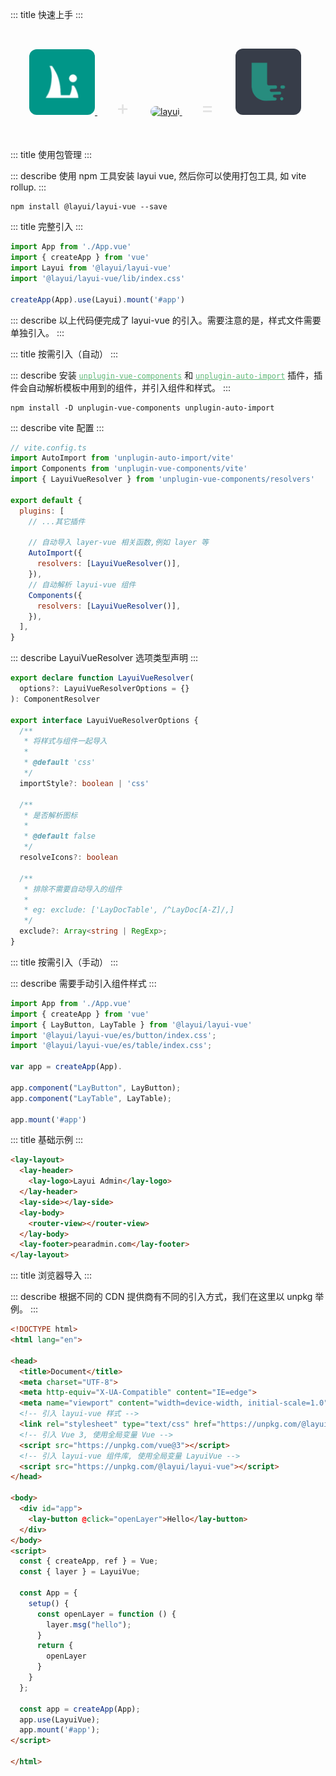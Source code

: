 ::: title 快速上手
:::

<br>

<p>
  <a href="http://layui-vue.pearadmin.com" style="margin-left:30px;">
    <img src="../../../assets/layui-logo.png" alt="layui" width="105" style="border-radius:12px;">
  </a>
  <span style="font-size:32px;color:#e2e2e2;margin:30px;">+</span>
  <a href="http://layui-vue.pearadmin.com">
    <img src="https://qn.antdv.com/vue.png" alt="layui" width="105" style="border-radius:12px;">
  </a>
  <span style="font-size:32px;color:#e2e2e2;margin:30px;">=</span>
  <a href="http://layui-vue.pearadmin.com">
    <img src="../../../assets/logo.jpg" alt="layui" width="105" style="border-radius:12px;">
  </a>
</p>

<br>

::: title 使用包管理
:::

::: describe 使用 npm 工具安装 layui vue, 然后你可以使用打包工具, 如 vite rollup.
:::

```
npm install @layui/layui-vue --save
```
::: title 完整引入
:::

```js
import App from './App.vue'
import { createApp } from 'vue'
import Layui from '@layui/layui-vue'
import '@layui/layui-vue/lib/index.css'

createApp(App).use(Layui).mount('#app')
```
::: describe 以上代码便完成了 layui-vue 的引入。需要注意的是，样式文件需要单独引入。
:::

::: title 按需引入（自动）
:::

::: describe 安装 <a href="https://github.com/antfu/unplugin-vue-components" target="_blank" style="color:#5FB878"><code>unplugin-vue-components</code></a> 和 <a href="https://github.com/antfu/unplugin-auto-import" target="_blank" style="color:#5FB878"><code>unplugin-auto-import</code></a> 插件，插件会自动解析模板中用到的组件，并引入组件和样式。
:::

```
npm install -D unplugin-vue-components unplugin-auto-import
```

::: describe vite 配置
:::

```js
// vite.config.ts
import AutoImport from 'unplugin-auto-import/vite'
import Components from 'unplugin-vue-components/vite'
import { LayuiVueResolver } from 'unplugin-vue-components/resolvers'

export default {
  plugins: [
    // ...其它插件
    
    // 自动导入 layer-vue 相关函数,例如 layer 等
    AutoImport({
      resolvers: [LayuiVueResolver()],
    }),
    // 自动解析 layui-vue 组件
    Components({
      resolvers: [LayuiVueResolver()],
    }),
  ],
}
```

::: describe LayuiVueResolver 选项类型声明
:::

```ts
export declare function LayuiVueResolver(
  options?: LayuiVueResolverOptions = {}
): ComponentResolver

export interface LayuiVueResolverOptions {
  /**
   * 将样式与组件一起导入
   *
   * @default 'css'
   */
  importStyle?: boolean | 'css'

  /**
   * 是否解析图标
   *
   * @default false
   */
  resolveIcons?: boolean

  /**
   * 排除不需要自动导入的组件
   * 
   * eg: exclude: ['LayDocTable', /^LayDoc[A-Z]/,]
   */
  exclude?: Array<string | RegExp>;
}
```

::: title 按需引入（手动）
:::

::: describe 需要手动引入组件样式
:::

```js
import App from './App.vue'
import { createApp } from 'vue'
import { LayButton, LayTable } from '@layui/layui-vue'
import '@layui/layui-vue/es/button/index.css';
import '@layui/layui-vue/es/table/index.css';

var app = createApp(App).

app.component("LayButton", LayButton);
app.component("LayTable", LayTable);

app.mount('#app')
```

::: title 基础示例
:::

```html
<lay-layout>
  <lay-header>
    <lay-logo>Layui Admin</lay-logo>
  </lay-header>
  <lay-side></lay-side>
  <lay-body>
    <router-view></router-view>
  </lay-body>
  <lay-footer>pearadmin.com</lay-footer>
</lay-layout>
```
::: title 浏览器导入
:::

::: describe 根据不同的 CDN 提供商有不同的引入方式，我们在这里以 unpkg 举例。
:::

```html
<!DOCTYPE html>
<html lang="en">

<head>
  <title>Document</title>
  <meta charset="UTF-8">
  <meta http-equiv="X-UA-Compatible" content="IE=edge">
  <meta name="viewport" content="width=device-width, initial-scale=1.0">
  <!-- 引入 layui-vue 样式 -->
  <link rel="stylesheet" type="text/css" href="https://unpkg.com/@layui/layui-vue/lib/index.css">
  <!-- 引入 Vue 3, 使用全局变量 Vue -->
  <script src="https://unpkg.com/vue@3"></script>
  <!-- 引入 layui-vue 组件库, 使用全局变量 LayuiVue -->
  <script src="https://unpkg.com/@layui/layui-vue"></script>
</head>

<body>
  <div id="app">
    <lay-button @click="openLayer">Hello</lay-button>
  </div>
</body>
<script>
  const { createApp, ref } = Vue;
  const { layer } = LayuiVue;

  const App = {
    setup() {
      const openLayer = function () {
        layer.msg("hello");
      }
      return {
        openLayer
      }
    }
  };
    
  const app = createApp(App); 
  app.use(LayuiVue);
  app.mount('#app');
</script>

</html>
```